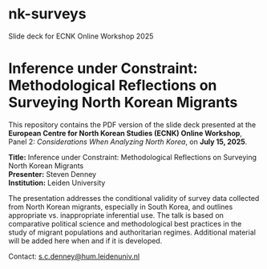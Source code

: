 # nk-surveys
Slide deck for ECNK Online Workshop 2025

# Inference under Constraint: Methodological Reflections on Surveying North Korean Migrants

This repository contains the PDF version of the slide deck presented at the  
**European Centre for North Korean Studies (ECNK) Online Workshop**,  
Panel 2: *Considerations When Analyzing North Korea*, on **July 15, 2025**.

**Title:** Inference under Constraint: Methodological Reflections on Surveying North Korean Migrants  
**Presenter:** Steven Denney  
**Institution:** Leiden University

The presentation addresses the conditional validity of survey data collected from North Korean migrants, especially in South Korea, and outlines appropriate vs. inappropriate inferential use. The talk is based on comparative political science and methodological best practices in the study of migrant populations and authoritarian regimes. Additional material will be added here when and if it is developed.

Contact: s.c.denney@hum.leidenuniv.nl
